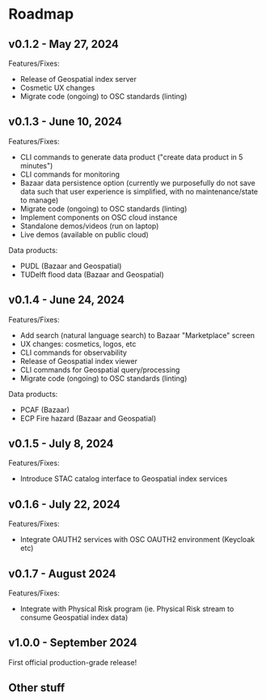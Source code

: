 # Roadmap

## v0.1.2 - May 27, 2024

Features/Fixes:
- Release of Geospatial index server
- Cosmetic UX changes
- Migrate code (ongoing) to OSC standards (linting)

## v0.1.3 - June 10, 2024

Features/Fixes:
- CLI commands to generate data product ("create data product in 5 minutes")
- CLI commands for monitoring
- Bazaar data persistence option (currently we purposefully do not save data
such that user experience is simplified, with no maintenance/state to
manage)
- Migrate code (ongoing) to OSC standards (linting)
- Implement components on OSC cloud instance
- Standalone demos/videos (run on laptop)
- Live demos (available on public cloud)

Data products:
- PUDL (Bazaar and Geospatial)
- TUDelft flood data (Bazaar and Geospatial)

## v0.1.4 - June 24, 2024

Features/Fixes:
- Add search (natural language search) to Bazaar "Marketplace" screen
- UX changes: cosmetics, logos, etc
- CLI commands for observability
- Release of Geospatial index viewer
- CLI commands for Geospatial query/processing
- Migrate code (ongoing) to OSC standards (linting)

Data products:
- PCAF (Bazaar)
- ECP Fire hazard (Bazaar and Geospatial)

## v0.1.5 - July 8, 2024

Features/Fixes:
- Introduce STAC catalog interface to Geospatial index services

## v0.1.6 - July 22, 2024

Features/Fixes:
- Integrate OAUTH2 services with OSC OAUTH2 environment (Keycloak etc)

## v0.1.7 - August 2024

Features/Fixes:
- Integrate with Physical Risk program (ie. Physical Risk stream to consume
Geospatial index data)

## v1.0.0 - September 2024

First official production-grade release!

## Other stuff